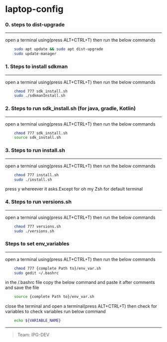 # laptop-config
### 0. steps to dist-upgrade
---
open a terminal using(press ALT+CTRL+T) then run the below commands
```bash    
    sudo apt update && sudo apt dist-upgrade
    sudo update-manager
```
### 1. Steps to  install sdkman
---
open a terminal using(press ALT+CTRL+T) then run the below commands
```bash    
    chmod 777 sdk_install.sh
    sudo ./sdkmanInstall.sh
```
### 2. Steps to run sdk_install.sh (for java, gradle, Kotlin)
---
open a terminal using(press ALT+CTRL+T) then run the below commands
```bash  
	chmod 777 sdk_install.sh
	source sdk_install.sh
```



### 3. Steps to run install.sh
---
open a terminal using(press ALT+CTRL+T) then run the below commands
```bash
	chmod 777 install.sh
	sudo ./install.sh
```
press y  whereever it asks.Except for oh my Zsh for default terminal
### 4. Steps to run versions.sh
---
open a terminal using(press ALT+CTRL+T) then run the below commands
```bash
	chmod 777 versions.sh
    sudo ./versions.sh
```
### Steps to set env_variables
---
open a terminal using(press ALT+CTRL+T) then run the below commands
```bash
	chmod 777 {complete Path to}/env_var.sh
	sudo gedit ~/.bashrc
```
in the /.bashrc file copy the below command and paste it after comments and save the file
```bash
	source {complete Path to}/env_var.sh
```
close the terminal and open a terminal(press ALT+CTRL+T) then check for variables to check variables run below command
```bash
    echo ${VARIABLE_NAME}
```
---
> Team: IPG-DEV
